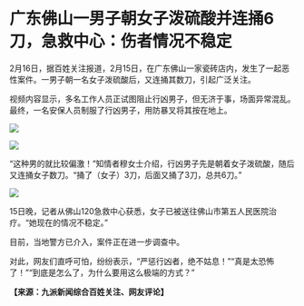 # 广东佛山一男子朝女子泼硫酸并连捅6刀，急救中心：伤者情况不稳定

2月16日，据百姓关注报道，2月15日，在广东佛山一家瓷砖店内，发生了一起恶性案件。一男子朝一名女子泼硫酸后，又连捅其数刀，引起广泛关注。

视频内容显示，多名工作人员正试图阻止行凶男子，但无济于事，场面异常混乱。最终，一名安保人员制服了行凶男子，用防暴叉将其按在地上。

![](https://inews.gtimg.com/om_bt/OKQv3EC8-j-nhvItB4vkNlIRajfzSfODsXqtkFeaPfWtUAA/1000)

![](https://inews.gtimg.com/om_bt/O6aw7tmMSRr0Wck1k9ueugRW9qju2GlFesk_tB3Y-KUlkAA/1000)

“这种男的就比较偏激！”知情者穆女士介绍，行凶男子先是朝着女子泼硫酸，随后又连捅女子数刀。“捅了（女子）3刀，后面又捅了3刀，总共6刀。”

![](https://inews.gtimg.com/om_bt/Ow5OKRsxefQyTpidiT-1spuJhQ5vZn665KkIf5j09dys0AA/1000)

15日晚，记者从佛山120急救中心获悉，女子已被送往佛山市第五人民医院治疗。“她现在的情况不稳定。”

目前，当地警方已介入，案件正在进一步调查中。

对此，网友们直呼可怕，纷纷表示，“严惩行凶者，绝不姑息！”“真是太恐怖了！”“到底是怎么了，为什么要用这么极端的方式？”

**【来源：九派新闻综合百姓关注、网友评论】**


